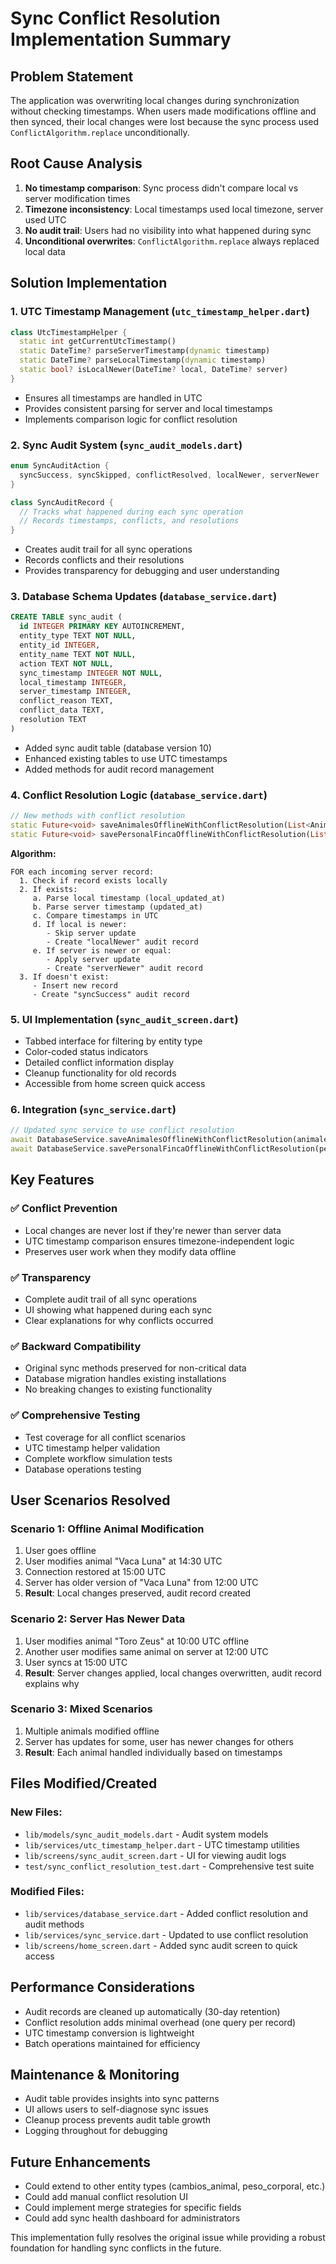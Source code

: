 # Sync Conflict Resolution Implementation Summary

## Problem Statement
The application was overwriting local changes during synchronization without checking timestamps. When users made modifications offline and then synced, their local changes were lost because the sync process used `ConflictAlgorithm.replace` unconditionally.

## Root Cause Analysis
1. **No timestamp comparison**: Sync process didn't compare local vs server modification times
2. **Timezone inconsistency**: Local timestamps used local timezone, server used UTC
3. **No audit trail**: Users had no visibility into what happened during sync
4. **Unconditional overwrites**: `ConflictAlgorithm.replace` always replaced local data

## Solution Implementation

### 1. UTC Timestamp Management (`utc_timestamp_helper.dart`)
```dart
class UtcTimestampHelper {
  static int getCurrentUtcTimestamp()
  static DateTime? parseServerTimestamp(dynamic timestamp)
  static DateTime? parseLocalTimestamp(dynamic timestamp) 
  static bool? isLocalNewer(DateTime? local, DateTime? server)
}
```
- Ensures all timestamps are handled in UTC
- Provides consistent parsing for server and local timestamps
- Implements comparison logic for conflict resolution

### 2. Sync Audit System (`sync_audit_models.dart`)
```dart
enum SyncAuditAction {
  syncSuccess, syncSkipped, conflictResolved, localNewer, serverNewer
}

class SyncAuditRecord {
  // Tracks what happened during each sync operation
  // Records timestamps, conflicts, and resolutions
}
```
- Creates audit trail for all sync operations
- Records conflicts and their resolutions
- Provides transparency for debugging and user understanding

### 3. Database Schema Updates (`database_service.dart`)
```sql
CREATE TABLE sync_audit (
  id INTEGER PRIMARY KEY AUTOINCREMENT,
  entity_type TEXT NOT NULL,
  entity_id INTEGER,
  entity_name TEXT NOT NULL,
  action TEXT NOT NULL,
  sync_timestamp INTEGER NOT NULL,
  local_timestamp INTEGER,
  server_timestamp INTEGER,
  conflict_reason TEXT,
  conflict_data TEXT,
  resolution TEXT
)
```
- Added sync audit table (database version 10)
- Enhanced existing tables to use UTC timestamps
- Added methods for audit record management

### 4. Conflict Resolution Logic (`database_service.dart`)
```dart
// New methods with conflict resolution
static Future<void> saveAnimalesOfflineWithConflictResolution(List<Animal> animales)
static Future<void> savePersonalFincaOfflineWithConflictResolution(List<PersonalFinca> personalFincas)
```

**Algorithm:**
```
FOR each incoming server record:
  1. Check if record exists locally
  2. If exists:
     a. Parse local timestamp (local_updated_at)
     b. Parse server timestamp (updated_at)
     c. Compare timestamps in UTC
     d. If local is newer:
        - Skip server update
        - Create "localNewer" audit record
     e. If server is newer or equal:
        - Apply server update
        - Create "serverNewer" audit record
  3. If doesn't exist:
     - Insert new record
     - Create "syncSuccess" audit record
```

### 5. UI Implementation (`sync_audit_screen.dart`)
- Tabbed interface for filtering by entity type
- Color-coded status indicators
- Detailed conflict information display
- Cleanup functionality for old records
- Accessible from home screen quick access

### 6. Integration (`sync_service.dart`)
```dart
// Updated sync service to use conflict resolution
await DatabaseService.saveAnimalesOfflineWithConflictResolution(animalesResponse.animales);
await DatabaseService.savePersonalFincaOfflineWithConflictResolution(personalResponse.data);
```

## Key Features

### ✅ Conflict Prevention
- Local changes are never lost if they're newer than server data
- UTC timestamp comparison ensures timezone-independent logic
- Preserves user work when they modify data offline

### ✅ Transparency 
- Complete audit trail of all sync operations
- UI showing what happened during each sync
- Clear explanations for why conflicts occurred

### ✅ Backward Compatibility
- Original sync methods preserved for non-critical data
- Database migration handles existing installations
- No breaking changes to existing functionality

### ✅ Comprehensive Testing
- Test coverage for all conflict scenarios
- UTC timestamp helper validation
- Complete workflow simulation tests
- Database operations testing

## User Scenarios Resolved

### Scenario 1: Offline Animal Modification
1. User goes offline
2. User modifies animal "Vaca Luna" at 14:30 UTC
3. Connection restored at 15:00 UTC
4. Server has older version of "Vaca Luna" from 12:00 UTC
5. **Result**: Local changes preserved, audit record created

### Scenario 2: Server Has Newer Data
1. User modifies animal "Toro Zeus" at 10:00 UTC offline
2. Another user modifies same animal on server at 12:00 UTC
3. User syncs at 15:00 UTC
4. **Result**: Server changes applied, local changes overwritten, audit record explains why

### Scenario 3: Mixed Scenarios
1. Multiple animals modified offline
2. Server has updates for some, user has newer changes for others
3. **Result**: Each animal handled individually based on timestamps

## Files Modified/Created

### New Files:
- `lib/models/sync_audit_models.dart` - Audit system models
- `lib/services/utc_timestamp_helper.dart` - UTC timestamp utilities  
- `lib/screens/sync_audit_screen.dart` - UI for viewing audit logs
- `test/sync_conflict_resolution_test.dart` - Comprehensive test suite

### Modified Files:
- `lib/services/database_service.dart` - Added conflict resolution and audit methods
- `lib/services/sync_service.dart` - Updated to use conflict resolution
- `lib/screens/home_screen.dart` - Added sync audit screen to quick access

## Performance Considerations
- Audit records are cleaned up automatically (30-day retention)
- Conflict resolution adds minimal overhead (one query per record)
- UTC timestamp conversion is lightweight
- Batch operations maintained for efficiency

## Maintenance & Monitoring
- Audit table provides insights into sync patterns
- UI allows users to self-diagnose sync issues
- Cleanup process prevents audit table growth
- Logging throughout for debugging

## Future Enhancements
- Could extend to other entity types (cambios_animal, peso_corporal, etc.)
- Could add manual conflict resolution UI
- Could implement merge strategies for specific fields
- Could add sync health dashboard for administrators

This implementation fully resolves the original issue while providing a robust foundation for handling sync conflicts in the future.